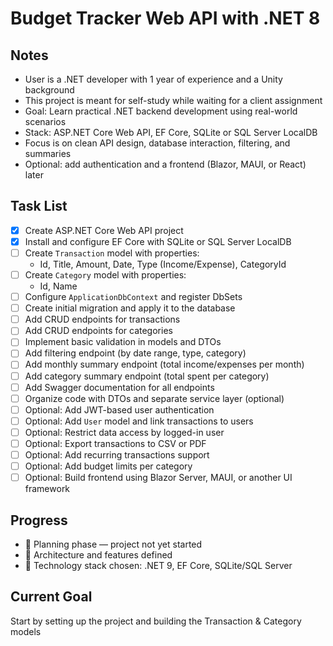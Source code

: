 ﻿# Budget Tracker Web API with .NET 8

## Notes
- User is a .NET developer with 1 year of experience and a Unity background
- This project is meant for self-study while waiting for a client assignment
- Goal: Learn practical .NET backend development using real-world scenarios
- Stack: ASP.NET Core Web API, EF Core, SQLite or SQL Server LocalDB
- Focus is on clean API design, database interaction, filtering, and summaries
- Optional: add authentication and a frontend (Blazor, MAUI, or React) later

## Task List
- [x] Create ASP.NET Core Web API project
- [x] Install and configure EF Core with SQLite or SQL Server LocalDB
- [ ] Create `Transaction` model with properties:
    - Id, Title, Amount, Date, Type (Income/Expense), CategoryId
- [ ] Create `Category` model with properties:
    - Id, Name
- [ ] Configure `ApplicationDbContext` and register DbSets
- [ ] Create initial migration and apply it to the database
- [ ] Add CRUD endpoints for transactions
- [ ] Add CRUD endpoints for categories
- [ ] Implement basic validation in models and DTOs
- [ ] Add filtering endpoint (by date range, type, category)
- [ ] Add monthly summary endpoint (total income/expenses per month)
- [ ] Add category summary endpoint (total spent per category)
- [ ] Add Swagger documentation for all endpoints
- [ ] Organize code with DTOs and separate service layer (optional)
- [ ] Optional: Add JWT-based user authentication
- [ ] Optional: Add `User` model and link transactions to users
- [ ] Optional: Restrict data access by logged-in user
- [ ] Optional: Export transactions to CSV or PDF
- [ ] Optional: Add recurring transactions support
- [ ] Optional: Add budget limits per category
- [ ] Optional: Build frontend using Blazor Server, MAUI, or another UI framework

## Progress
- 🔄 Planning phase — project not yet started
- 🧠 Architecture and features defined
- 🧰 Technology stack chosen: .NET 9, EF Core, SQLite/SQL Server

## Current Goal
Start by setting up the project and building the Transaction & Category models
